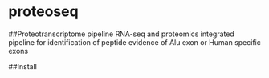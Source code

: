 # proteoseq
##Proteotranscriptome pipeline
RNA-seq and proteomics integrated pipeline for identification of peptide evidence of Alu exon or Human specific exons

##Install
